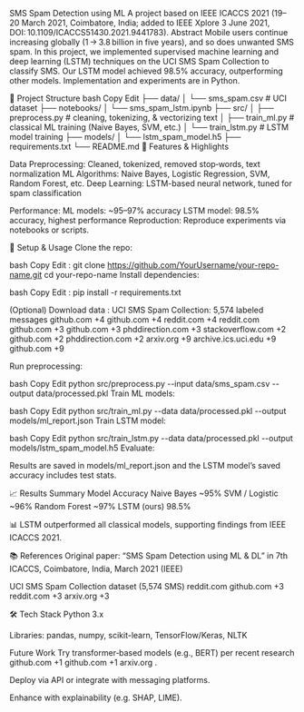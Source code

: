  SMS Spam Detection using ML
A project based on IEEE ICACCS 2021 (19–20 March 2021, Coimbatore, India; added to IEEE Xplore 3 June 2021, DOI: 10.1109/ICACCS51430.2021.9441783).
 Abstract
Mobile users continue increasing globally (1 → 3.8 billion in five years), and so does unwanted SMS spam. In this project, we implemented supervised machine learning and deep learning (LSTM) techniques on the UCI SMS Spam Collection to classify SMS. Our LSTM model achieved 98.5% accuracy, outperforming other models. Implementation and experiments are in Python.

📂 Project Structure
bash
Copy
Edit
├── data/
│   └── sms_spam.csv        # UCI dataset
├── notebooks/
│   └── sms_spam_lstm.ipynb
├── src/
│   ├── preprocess.py       # cleaning, tokenizing, & vectorizing text
│   ├── train_ml.py         # classical ML training (Naive Bayes, SVM, etc.)
│   └── train_lstm.py       # LSTM model training
├── models/
│   └── lstm_spam_model.h5
├── requirements.txt
└── README.md
🚀 Features & Highlights

Data Preprocessing: Cleaned, tokenized, removed stop‑words, text normalization
ML Algorithms: Naive Bayes, Logistic Regression, SVM, Random Forest, etc.
Deep Learning: LSTM-based neural network, tuned for spam classification

Performance:
ML models: ~95–97% accuracy
LSTM model: 98.5% accuracy, highest performance
Reproduction: Reproduce experiments via notebooks or scripts.

🧠 Setup & Usage
Clone the repo:

bash
Copy Edit : git clone https://github.com/YourUsername/your-repo-name.git
cd your-repo-name
Install dependencies:

bash
Copy
Edit : pip install -r requirements.txt

(Optional) Download data : UCI SMS Spam Collection: 5,574 labeled messages 
github.com
+4
github.com
+4
reddit.com
+4
reddit.com
github.com
+3
github.com
+3
phddirection.com
+3
stackoverflow.com
+2
github.com
+2
phddirection.com
+2
arxiv.org
+9
archive.ics.uci.edu
+9
github.com
+9

Run preprocessing:

bash
Copy
Edit
python src/preprocess.py --input data/sms_spam.csv --output data/processed.pkl
Train ML models:

bash
Copy
Edit
python src/train_ml.py --data data/processed.pkl --output models/ml_report.json
Train LSTM model:

bash
Copy
Edit
python src/train_lstm.py --data data/processed.pkl --output models/lstm_spam_model.h5
Evaluate:

Results are saved in models/ml_report.json and the LSTM model’s saved accuracy includes test stats.

📈 Results Summary
Model	Accuracy
Naive Bayes	~95%
SVM / Logistic	~96%
Random Forest	~97%
LSTM (ours)	98.5%

📊 LSTM outperformed all classical models, supporting findings from IEEE ICACCS 2021.

📚 References
Original paper: “SMS Spam Detection using ML & DL” in 7th ICACCS, Coimbatore, India, March 2021 (IEEE)

UCI SMS Spam Collection dataset (5,574 SMS) 
reddit.com
github.com
+3
reddit.com
+3
arxiv.org
+3

🛠️ Tech Stack
Python 3.x

Libraries: pandas, numpy, scikit-learn, TensorFlow/Keras, NLTK

 Future Work
Try transformer‑based models (e.g., BERT) per recent research 
github.com +1
github.com +1
arxiv.org
.

Deploy via API or integrate with messaging platforms.

Enhance with explainability (e.g. SHAP, LIME).
